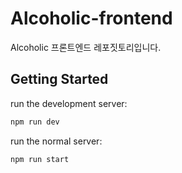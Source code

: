 # Alcoholic-frontend
Alcoholic 프론트엔드 레포짓토리입니다.

## Getting Started
run the development server:

```bash
npm run dev
```

run the normal server:

```bash
npm run start
```


